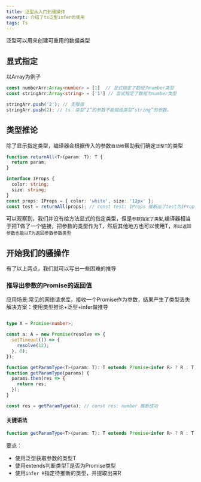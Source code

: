 ```yaml
---
title: 泛型从入门到骚操作
excerpt: 介绍了ts泛型infer的使用
tags: Ts
---
```

泛型可以用来创建可重用的数据类型
## 显式指定
以Array为例子
```ts
const numberArr:Array<number> = [1]  // 显式指定了数组为number类型
const stringArr:Array<string> = ['1'] // 显式指定了数组为number类型

stringArr.push('2'); // 无报错
stringArr.push(2); // ts：类型“2”的参数不能赋给类型“string”的参数。
```

## 类型推论
除了显示指定类型，编译器会根据传入的参数`自动地`帮助我们确定`泛型T`的类型
```ts
function returnAll<T>(param: T): T {
  return param;
}

interface IProps {
  color: string;
  size: string;
}
const props: IProps = { color: 'white', size: '12px' };
const test = returnAll(props); // const test: IProps 推断出了test为IProps
```
可以观察到，我们并没有给方法显式的指定类型，但是`参数指定了类型`,编译器相当于把T做了一个链接，把参数的类型作为T，然后其他地方也可以使用T，`所以返回参数也能以T为返回参数参数类型`

## 开始我们的骚操作
有了以上两点，我们就可以写出一些困难的推导
### 推导出参数的Promise的返回值
应用场景:常见的网络请求库，接收一个Promise作为参数，结果产生了类型丢失
解决方案：使用类型推论+泛型+infer做推导
```ts

type A = Promise<number>;

const a: A = new Promise(resolve => {
  setTimeout(() => {
    resolve(12);
  }, 0);
});

function getParamType<T>(param: T): T extends Promise<infer R> ? R : T;
function getParamType(params) {
  params.then(res => {
    return res;
  });
}

const res = getParamType(a); // const res: number 推断成功
```
#### 关键语法
```ts
function getParamType<T>(param: T): T extends Promise<infer R> ? R : T;
```
要点：
- 使用泛型获取参数的类型T
- 使用extends判断类型T是否为Promise类型
- 使用`infer R`指定待推断的类型，并提取出来R